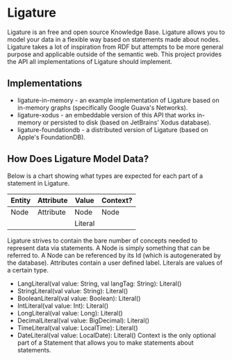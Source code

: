 # Ligature

Ligature is an free and open source Knowledge Base.
Ligature allows you to model your data in a flexible way based on statements made about nodes.
Ligature takes a lot of inspiration from RDF but attempts to be more general purpose and applicable outside of the semantic web.
This project provides the API all implementations of Ligature should implement.

## Implementations

 * ligature-in-memory - an example implementation of Ligature based on in-memory graphs (specifically Google Guava's Networks).
 * ligature-xodus - an embeddable version of this API that works in-memory or persisted to disk (based on JetBrains' Xodus database).
 * ligature-foundationdb - a distributed version of Ligature (based on Apple's FoundationDB).

## How Does Ligature Model Data?

Below is a chart showing what types are expected for each part of a statement in Ligature.

| Entity | Attribute | Value   | Context? |
| ------ | --------- | ------- | -------- |
| Node   | Attribute | Node    | Node     |
|        |           | Literal |          |

Ligature strives to contain the bare number of concepts needed to represent data via statements.
A Node is simply something that can be referred to.
A Node can be referenced by its Id (which is autogenerated by the database).
Attributes contain a user defined label.
Literals are values of a certain type.
 * LangLiteral(val value: String, val langTag: String): Literal()
 * StringLiteral(val value: String): Literal()
 * BooleanLiteral(val value: Boolean): Literal()
 * IntLiteral(val value: Int): Literal()
 * LongLiteral(val value: Long): Literal()
 * DecimalLiteral(val value: BigDecimal): Literal()
 * TimeLiteral(val value: LocalTime): Literal()
 * DateLiteral(val value: LocalDate): Literal()
Context is the only optional part of a Statement that allows you to make statements about statements.
